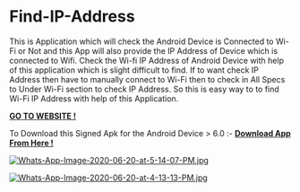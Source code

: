 # Find-IP-Address
This is Application which will check the Android Device is Connected to Wi-Fi or Not and this App will also provide the IP Address of Device which is connected to Wifi. Check the Wi-fi IP Address of Android Device with help of this application which is slight difficult to find. If to want check IP Address then have to manually connect to Wi-Fi then to check in All Specs to Under Wi-Fi section to check IP Address. So this is easy way to to find Wi-Fi IP Address with help of this Application.

[**GO TO WEBSITE !**](https://thesmartyking.github.io/Find-IP-Address)

To Download this Signed Apk for the Android Device > 6.0 :- [**Download App From Here !**](https://thesmartyking.github.io/Find-IP-Address/Find%20IP%20of%20Wifi.apk)


[![Whats-App-Image-2020-06-20-at-5-14-07-PM.jpg](https://i.postimg.cc/cH9br7Qm/Whats-App-Image-2020-06-20-at-5-14-07-PM.jpg)](https://postimg.cc/5Yz3rCKY) 

[![Whats-App-Image-2020-06-20-at-4-13-13-PM.jpg](https://i.postimg.cc/xTWBvPBp/Whats-App-Image-2020-06-20-at-4-13-13-PM.jpg)](https://postimg.cc/zVFd5TzT)

